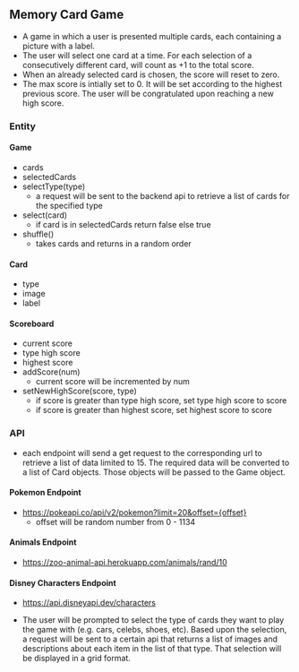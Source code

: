 ## Memory Card Game
- A game in which a user is presented multiple cards, each containing a picture with a label. 
- The user will select one card at a time. For each selection of a consecutively different card, will count as +1 to the total score.
- When an already selected card is chosen, the score will reset to zero. 
- The max score is intially set to 0. It will be set according to the highest previous score. The user will be congratulated upon reaching a new high score.

### Entity

#### Game
- cards
- selectedCards
- selectType(type)
    - a request will be sent to the backend api to retrieve a list of cards for the specified type
- select(card)
    - if card is in selectedCards return false else true
- shuffle()
    - takes cards and returns in a random order

#### Card
- type
- image
- label

#### Scoreboard
- current score
- type high score
- highest score
- addScore(num)
    - current score will be incremented by num
- setNewHighScore(score, type)
    - if score is greater than type high score, set type high score to score
    - if score is greater than highest score, set highest score to score

### API
- each endpoint will send a get request to the corresponding url to retrieve a list of data limited to 15. The required data will be converted to a list of Card objects. Those objects will be passed to the Game object.

#### Pokemon Endpoint
- https://pokeapi.co/api/v2/pokemon?limit=20&offset={offset}
    - offset will be random number from 0 - 1134

#### Animals Endpoint
- https://zoo-animal-api.herokuapp.com/animals/rand/10

#### Disney Characters Endpoint
- https://api.disneyapi.dev/characters

- The user will be prompted to select the type of cards they want to play the game with (e.g. cars, celebs, shoes, etc). Based upon the selection, a request will be sent to a certain api that returns a list of images and descriptions about each item in the list of that type. That selection will be displayed in a grid format.